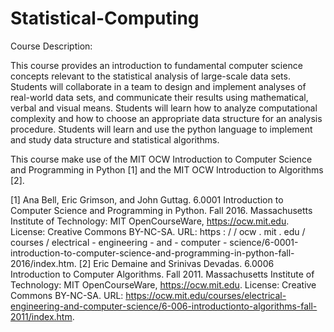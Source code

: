 # Statistical-Computing

Course Description: 

This course provides an introduction to fundamental computer science concepts relevant to the statistical analysis of large-scale data sets. Students will collaborate in a team to design and implement analyses of real-world data sets, and communicate their results using mathematical, verbal and visual means. Students will learn how to analyze computational complexity and how to choose an appropriate data structure for an analysis procedure. Students will learn and use the python language to implement and study data structure and statistical algorithms.

This course make use of the MIT OCW Introduction to Computer Science and Programming in Python [1] and the MIT OCW Introduction to Algorithms [2].

[1] Ana Bell, Eric Grimson, and John Guttag. 6.0001 Introduction to Computer Science and Programming in Python. Fall 2016. Massachusetts Institute of Technology: MIT OpenCourseWare, https://ocw.mit.edu. License: Creative Commons BY-NC-SA. URL: https : / / ocw . mit . edu / courses / electrical - engineering - and - computer - science/6-0001-introduction-to-computer-science-and-programming-in-python-fall-2016/index.htm.
[2] Eric Demaine and Srinivas Devadas. 6.0006 Introduction to Computer Algorithms. Fall 2011. Massachusetts Institute of Technology: MIT OpenCourseWare, https://ocw.mit.edu. License: Creative Commons BY-NC-SA. URL: https://ocw.mit.edu/courses/electrical-engineering-and-computer-science/6-006-introductionto-algorithms-fall-2011/index.htm.
